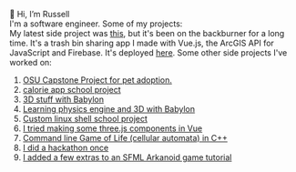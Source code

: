 👋 Hi, I’m Russell <br/>
I'm a software engineer.
Some of my projects: <br/>
My latest side project was <a href="https://github.com/rjamesak/bin-share">this</a>, but it's been on the backburner for a long time. It's a trash bin sharing app I made with Vue.js, the ArcGIS API for JavaScript and Firebase. It's deployed <a href="https://trashbin-share.web.app/">here</a>. Some other side projects I've worked on:
1. <a href="https://github.com/tvharris/capstone">OSU Capstone Project for pet adoption.</a>
2. <a href="https://github.com/rjamesak/CalApp">calorie app school project</a>
3. <a href="https://github.com/jake-designori/system360">3D stuff with Babylon</a>
4. <a href="https://github.com/rjamesak/babylonCannonPhysics">Learning physics engine and 3D with Babylon</a>
5. <a href="https://github.com/rjamesak/smallsh">Custom linux shell school project</a>
6. <a href="https://github.com/rjamesak/threeVueComponents">I tried making some three.js components in Vue</a>
7. <a href="https://github.com/rjamesak/gameOfLife">Command line Game of Life (cellular automata) in C++</a>
8. <a href="https://github.com/kindlehl/Hackathon-W18">I did a hackathon once</a>
9. <a href="https://github.com/rjamesak/SfmlArkanoid">I added a few extras to an SFML Arkanoid game tutorial</a>


<!---
rjamesak/rjamesak is a ✨ special ✨ repository because its `README.md` (this file) appears on your GitHub profile.
You can click the Preview link to take a look at your changes.
--->
